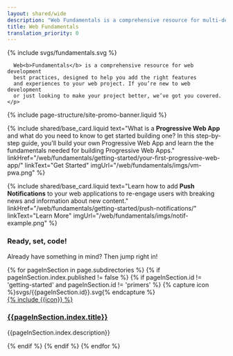 ```yaml
---
layout: shared/wide
description: "Web Fundamentals is a comprehensive resource for multi-device web development."
title: Web Fundamentals
translation_priority: 0
---
```


<div class="wf-subheading wf-fundamentals-landing">
  <div class="page-content">
    {% include svgs/fundamentals.svg %}
    <p class="mdl-typography--font-thin">

      Web<b>Fundamentals</b> is a comprehensive resource for web development
      best practices, designed to help you add the right features
      and experiences to your web project. If you’re new to web development
      or just looking to make your project better, we’ve got you covered.
    </p>
  </div>
</div>

{% include page-structure/site-promo-banner.liquid %}

<div class="page-content mdl-grid wf-fundamentals-cta">

  {% include shared/base_card.liquid text="What is a <b>Progressive Web App</b> and what do you need to know to get started building one? In this step-by-step guide, you'll build your own Progressive Web App and learn the the fundamentals needed for building Progressive Web Apps." linkHref="/web/fundamentals/getting-started/your-first-progressive-web-app/" linkText="Get Started" imgUrl="/web/fundamentals/imgs/vm-pwa.png" %}

  {% include shared/base_card.liquid text="Learn how to add <b>Push Notifications</b> to your web applications to re-engage users with breaking news and information about new content." linkHref="/web/fundamentals/getting-started/push-notifications/" linkText="Learn More" imgUrl="/web/fundamentals/imgs/notif-example.png" %}

</div>

<div class="wf-secondaryheading">
  <div class="page-content">
    <h3>Ready, set, code!</h3>
    <p>
      Already have something in mind? Then jump right in!
    </p>
    <div class="mdl-grid mdl-typography--text-center wf-fundamentals-areas">
      {% for pageInSection in page.subdirectories %}
        {% if pageInSection.index.published != false %}
          {% if pageInSection.id != 'getting-started' and pageInSection.id != 'primers' %}
            {% capture icon %}svgs/{{pageInSection.id}}.svg{% endcapture %}
            <div class="mdl-cell mdl-cell--4-col">
              <div class="icon">
                <a href="{{pageInSection.index.canonicalUrl }}">
                  {% include {{icon}} %}
                </a>
              </div>
              <h3>
                <a href="{{pageInSection.index.canonicalUrl }}">
                {{pageInSection.index.title}}
                </a>
              </h3>
              <p>{{pageInSection.index.description}}</p>
            </div>
          {% endif %}
        {% endif %}
      {% endfor %}
    </div>
  </div>
</div>
